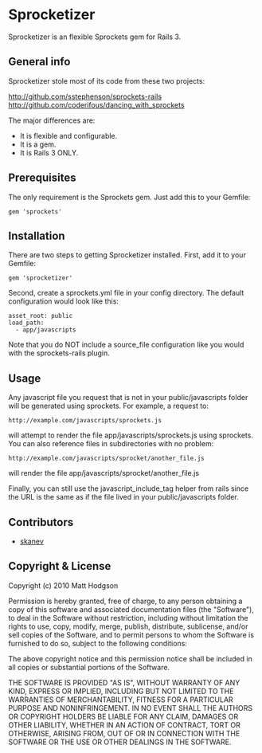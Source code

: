 # Sprocketizer

Sprocketizer is an flexible Sprockets gem for Rails 3.

## General info

Sprocketizer stole most of its code from these two projects:

http://github.com/sstephenson/sprockets-rails
http://github.com/coderifous/dancing_with_sprockets

The major differences are:
  * It is flexible and configurable.
  * It is a gem. 
  * It is Rails 3 ONLY.

## Prerequisites

The only requirement is the Sprockets gem. Just add this to your Gemfile:

    gem 'sprockets'

## Installation

There are two steps to getting Sprocketizer installed. First, add it to your Gemfile:

    gem 'sprocketizer'

Second, create a sprockets.yml file in your config directory. The default configuration would look like this:

    asset_root: public
    load_path:
      - app/javascripts

Note that you do NOT include a source_file configuration like you would with the sprockets-rails plugin.

## Usage

Any javascript file you request that is not in your public/javascripts folder will be generated using sprockets. For example, a request to:

    http://example.com/javascripts/sprockets.js

will attempt to render the file app/javascripts/sprockets.js using sprockets. You can also reference files in subdirectories with no problem:

    http://example.com/javascripts/sprocket/another_file.js

will render the file app/javascripts/sprocket/another_file.js

Finally, you can still use the javascript_include_tag helper from rails since the URL is the same as if the file lived in your public/javascripts folder.

## Contributors

  * [skanev](https://github.com/skanev)

## Copyright & License

Copyright (c) 2010 Matt Hodgson

Permission is hereby granted, free of charge, to any person
obtaining a copy of this software and associated documentation
files (the "Software"), to deal in the Software without
restriction, including without limitation the rights to use,
copy, modify, merge, publish, distribute, sublicense, and/or sell
copies of the Software, and to permit persons to whom the
Software is furnished to do so, subject to the following
conditions:

The above copyright notice and this permission notice shall be
included in all copies or substantial portions of the Software.

THE SOFTWARE IS PROVIDED "AS IS", WITHOUT WARRANTY OF ANY KIND,
EXPRESS OR IMPLIED, INCLUDING BUT NOT LIMITED TO THE WARRANTIES
OF MERCHANTABILITY, FITNESS FOR A PARTICULAR PURPOSE AND
NONINFRINGEMENT. IN NO EVENT SHALL THE AUTHORS OR COPYRIGHT
HOLDERS BE LIABLE FOR ANY CLAIM, DAMAGES OR OTHER LIABILITY,
WHETHER IN AN ACTION OF CONTRACT, TORT OR OTHERWISE, ARISING
FROM, OUT OF OR IN CONNECTION WITH THE SOFTWARE OR THE USE OR
OTHER DEALINGS IN THE SOFTWARE.
